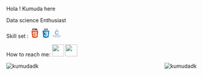 Hola ! Kumuda here

Data science Enthusiast

Skill set : <code><img height="25" src="https://raw.githubusercontent.com/github/explore/80688e429a7d4ef2fca1e82350fe8e3517d3494d/topics/html/html.png"></code>
<code><img height="25" src="https://raw.githubusercontent.com/github/explore/80688e429a7d4ef2fca1e82350fe8e3517d3494d/topics/css/css.png"></code>
<code><img height="25" src="https://raw.githubusercontent.com/github/explore/80688e429a7d4ef2fca1e82350fe8e3517d3494d/topics/c/c.png"></code>

How to reach me: <a href="https://www.linkedin.com/in/kumuda-d-k-2b251b191/"><img src="https://i.ibb.co/Kx2GSrT/linkedin.png" width="32px" height="32px"></a> <a href="https://twitter.com/d_kumuda"><img src="https://i.ibb.co/kmgQVyW/twitter.png" width="32px" height="32px"></a>

<img align="left" src="https://github-readme-stats.vercel.app/api?username=kumudadk&show_icons=true&theme=dracula" alt="kumudadk"/>
<img align="right" src="https://github-readme-stats.vercel.app/api/top-langs/?username=kumudadk&layout=compact" alt="kumudadk" /></br>
